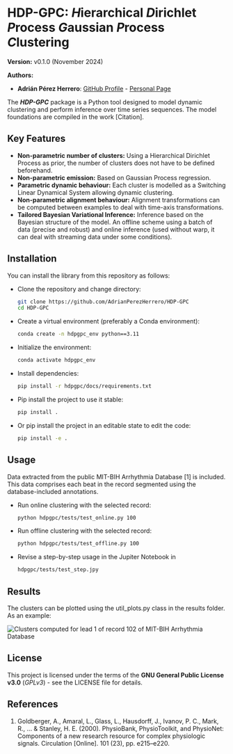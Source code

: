 # HDP-GPC: <i>H</i>ierarchical <i>D</i>irichlet <i>P</i>rocess <i>G</i>aussian <i>P</i>rocess <i>C</i>lustering 

**Version:** v0.1.0 (November 2024)

**Authors:**
 - **Adrián Pérez Herrero**: [GitHub Profile](https://github.com/AdrianPerezHerrero) -
[Personal Page](https://citius.gal/team/adrian-perez-herrero)


The ***HDP-GPC*** package is a Python tool designed to model dynamic clustering and perform inference over time series sequences.
The model foundations are compiled in the work [Citation].

## Key Features
- **Non-parametric number of clusters:** Using a Hierarchical Dirichlet Process as prior, the number of clusters
does not have to be defined beforehand.
- **Non-parametric emission:** Based on Gaussian Process regression.
- **Parametric dynamic behaviour:** Each cluster is modelled as a Switching Linear Dynamical System allowing dynamic clustering.
- **Non-parametric alignment behaviour:** Alignment transformations can be computed between examples to deal with time-axis transformations.
- **Tailored Bayesian Variational Inference:** Inference based on the Bayesian structure of the model.
An offline scheme using a batch of data (precise and robust) and online inference (used without warp, it can deal with streaming data under some conditions).

## Installation
You can install the library from this repository as follows:
- Clone the repository and change directory:
    ```bash
    git clone https://github.com/AdrianPerezHerrero/HDP-GPC
    cd HDP-GPC
    ```
- Create a virtual environment (preferably a Conda environment):
    ```bash
    conda create -n hdpgpc_env python==3.11
    ```
- Initialize the environment:
    ```bash
    conda activate hdpgpc_env
    ```
- Install dependencies:
    ```bash
    pip install -r hdpgpc/docs/requirements.txt
    ```
- Pip install the project to use it stable:
    ```bash
    pip install .
    ```
- Or pip install the project in an editable state to edit the code:
    ```bash
    pip install -e .
    ```
    
## Usage

Data extracted from the public MIT-BIH Arrhythmia Database [1] is included.
This data comprises each beat in the record segmented using the database-included annotations. 
- Run online clustering with the selected record:
    ```bash
    python hdpgpc/tests/test_online.py 100
    ```
- Run offline clustering with the selected record:
    ```bash
    python hdpgpc/tests/test_offline.py 100
    ```
- Revise a step-by-step usage in the Jupiter Notebook in
    ```bash
    hdpgpc/tests/test_step.jpy
    ```

## Results

The clusters can be plotted using the util_plots.py class in the results folder. As an example:

![Clusters computed for lead 1 of record 102 of MIT-BIH Arrhythmia Database](results/hdpgpc/Rec102_Offline_Clusters_Lead_1.png)

## License
This project is licensed under the terms of the **GNU General Public License v3.0** (*GPLv3*) - see the LICENSE file 
for details.

## References
1. Goldberger, A., Amaral, L., Glass, L., Hausdorff, J., Ivanov, P. C., Mark, R., ... & Stanley, H. E. (2000).
PhysioBank, PhysioToolkit, and PhysioNet: Components of a new research resource for complex physiologic signals.
Circulation [Online]. 101 (23), pp. e215–e220.
